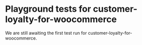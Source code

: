 # Playground tests for customer-loyalty-for-woocommerce
We are still awaiting the first test run for customer-loyalty-for-woocommerce.
